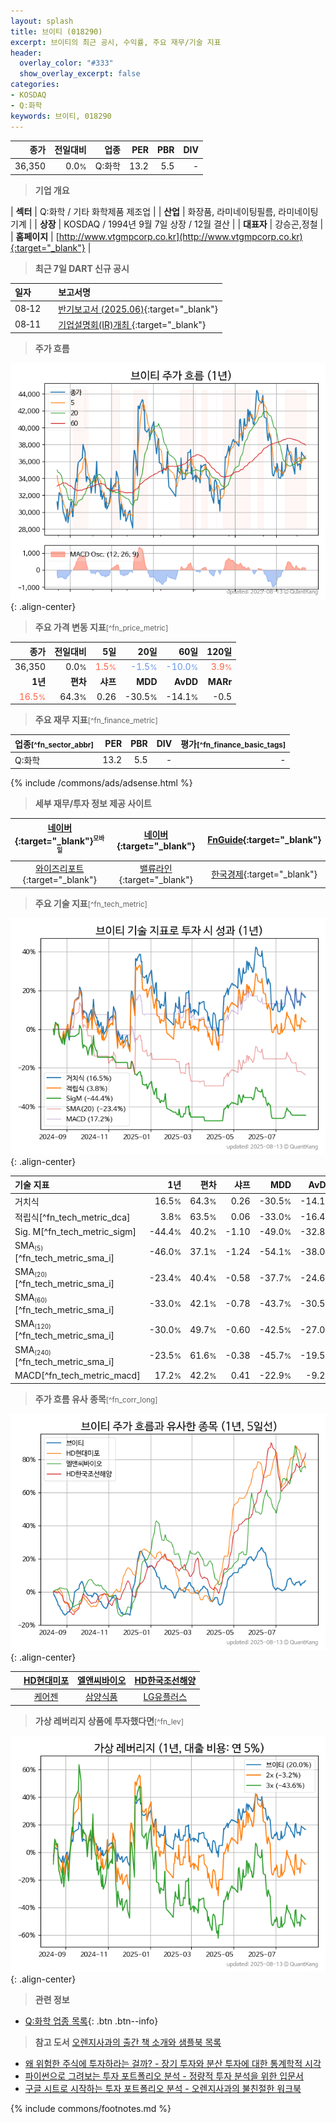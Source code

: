 ```yaml
---
layout: splash
title: 브이티 (018290)
excerpt: 브이티의 최근 공시, 수익률, 주요 재무/기술 지표
header:
  overlay_color: "#333"
  show_overlay_excerpt: false
categories:
- KOSDAQ
- Q:화학
keywords: 브이티, 018290
---
```


| **종가** | **전일대비** | **업종** | **PER** | **PBR** | **DIV** |
| -------: | -----------: | -------: | ------: | ------: | ------: |
| 36,350 | 0.0<small>%</small> | Q:화학 | 13.2 | 5.5 | - |

<!-- more -->


> **기업 개요**<a id="company"></a>

| <span style="white-space:nowrap;">**섹터**</span> | Q:화학 / 기타 화학제품 제조업 |
| <span style="white-space:nowrap;">**산업**</span> | 화장품, 라미네이팅필름, 라미네이팅기계 |
| <span style="white-space:nowrap;">**상장**</span> | KOSDAQ / 1994년 9월 7일 상장 / 12월 결산 |
| <span style="white-space:nowrap;">**대표자**</span> | 강승곤,정철 |
| <span style="white-space:nowrap;">**홈페이지**</span> | [http://www.vtgmpcorp.co.kr](http://www.vtgmpcorp.co.kr){:target="_blank"} |


> **최근 7일 DART 신규 공시**<a id="dart"></a>

| **일자** |      | **보고서명** |
| :------- | :--- | :----------- |
| 08&#x2011;12 | | [반기보고서 (2025.06)](https://dart.fss.or.kr/dsaf001/main.do?rcpNo=20250812000592){:target="_blank"} |
| 08&#x2011;11 | | [기업설명회(IR)개최              ](https://dart.fss.or.kr/dsaf001/main.do?rcpNo=20250811900597){:target="_blank"} |


> **주가 흐름**<a id="price"></a>

![018290](/stock/images/018290.png){: .align-center}


> **주요 가격 변동 지표**<small>[^fn_price_metric]</small>

| **종가** | **전일대비** | **5일** | **20일** | **60일** | **120일** |
| -------: | -----------: | ------: | -------: | -------: | --------: |
| 36,350 | 0.0<small>%</small> | <span style="color: tomato">1.5<small>%</small></span> | <span style="color: cornflowerblue">-1.5<small>%</small></span> | <span style="color: cornflowerblue">-10.0<small>%</small></span> | <span style="color: tomato">3.9<small>%</small></span> |
| **1년** | **편차** | **샤프** | **MDD** | **AvDD** | **MARr** |
| <span style="color: tomato">16.5<small>%</small></span> | 64.3<small>%</small> | 0.26 | -30.5<small>%</small> | -14.1<small>%</small> | -0.5 |


> **주요 재무 지표**<small>[^fn_finance_metric]</small>

| **업종**<small>[^fn_sector_abbr]</small> | **PER** | **PBR** | **DIV** | **평가**<small>[^fn_finance_basic_tags]</small> |
| :--------------------------------------- | ------: | ------: | ------: | ----------------------------------------------: |
| Q:화학 | 13.2 | 5.5 | - | - |



{% include /commons/ads/adsense.html %}

> **세부 재무/투자 정보 제공 사이트**

| [네이버](https://m.stock.naver.com/domestic/stock/018290/finance/summary){:target="_blank"}<sup><small>모바일</small></sup> | [네이버](https://finance.naver.com/item/coinfo.naver?code=018290){:target="_blank"} | [FnGuide](https://comp.fnguide.com/SVO2/ASP/SVD_Invest.asp?gicode=A018290&MenuYn=Y){:target="_blank"} |
| :---: | :---: | :---: |
| [와이즈리포트](https://comp.wisereport.co.kr/company/c1040001.aspx?cmp_cd=018290){:target="_blank"} | [밸류라인](https://www.valueline.co.kr/finance/summary/018290){:target="_blank"} | [한국경제](https://markets.hankyung.com/stock/018290/financial-summary){:target="_blank"} |


> **주요 기술 지표**<small>[^fn_tech_metric]</small>


![018290](/stock/images/018290_tech.png){: .align-center}

| **기술 지표** | **1년** | **편차** | **샤프** | **MDD** | **AvDD** |
| :------------ | ------: | -----------: | -------: | ------: | -------: |
| 거치식 | 16.5<small>%</small> | 64.3<small>%</small> | 0.26 | -30.5<small>%</small> | -14.1<small>%</small> |
| 적립식[^fn_tech_metric_dca] | 3.8<small>%</small> | 63.5<small>%</small> | 0.06 | -33.0<small>%</small> | -16.4<small>%</small> |
| Sig. M[^fn_tech_metric_sigm] | -44.4<small>%</small> | 40.2<small>%</small> | -1.10 | -49.0<small>%</small> | -32.8<small>%</small> |
| SMA<small><sub>(5)</sub></small>[^fn_tech_metric_sma_i] | -46.0<small>%</small> | 37.1<small>%</small> | -1.24 | -54.1<small>%</small> | -38.0<small>%</small> |
| SMA<small><sub>(20)</sub></small>[^fn_tech_metric_sma_i] | -23.4<small>%</small> | 40.4<small>%</small> | -0.58 | -37.7<small>%</small> | -24.6<small>%</small> |
| SMA<small><sub>(60)</sub></small>[^fn_tech_metric_sma_i] | -33.0<small>%</small> | 42.1<small>%</small> | -0.78 | -43.7<small>%</small> | -30.5<small>%</small> |
| SMA<small><sub>(120)</sub></small>[^fn_tech_metric_sma_i] | -30.0<small>%</small> | 49.7<small>%</small> | -0.60 | -42.5<small>%</small> | -27.0<small>%</small> |
| SMA<small><sub>(240)</sub></small>[^fn_tech_metric_sma_i] | -23.5<small>%</small> | 61.6<small>%</small> | -0.38 | -45.7<small>%</small> | -19.5<small>%</small> |
| MACD[^fn_tech_metric_macd] | 17.2<small>%</small> | 42.2<small>%</small> | 0.41 | -22.9<small>%</small> | -9.2<small>%</small> |


> **주가 흐름 유사 종목**<a id="corr"></a><small>[^fn_corr_long]</small>

![018290](/stock/images/018290_corr.png){: .align-center}

|       | [HD현대미포](/010620/) | [엘앤씨바이오](/290650/) | [HD한국조선해양](/009540/) |
| :---: | :------------------------------------: | :------------------------------------: | :------------------------------------: |
|       | [케어젠](/214370/) | [삼양식품](/003230/) | [LG유플러스](/032640/) |


> **가상 레버리지 상품에 투자했다면**<a id="2x"></a><small>[^fn_lev]</small>

![018290](/stock/images/018290_2x.png){: .align-center}


> **관련 정보**

- [Q:화학 업종 목록](/stats/sector/kosdaq_업종_화학_종목/){: .btn .btn--info}

> **참고 도서** [오렌지사과의 출간 책 소개와 샘플북 목록](https://kongdori.tistory.com/691)

- [왜 위험한 주식에 투자하라는 걸까? - 장기 투자와 분산 투자에 대한 통계학적 시각](https://kongdori.tistory.com/421)
- [파이썬으로 그려보는 투자 포트폴리오 분석  - 정량적 투자 분석을 위한 입문서](https://kongdori.tistory.com/643)
- [구글 시트로 시작하는 투자 포트폴리오 분석 - 오렌지사과의 불친절한 워크북](https://kongdori.tistory.com/449)


{% include commons/footnotes.md %}
